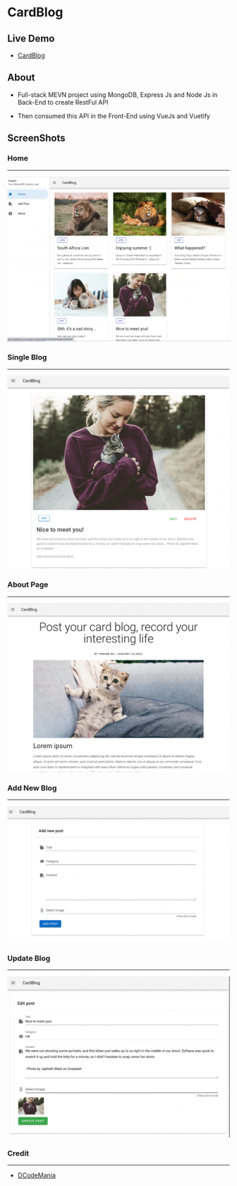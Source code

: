 # CardBlog

## Live Demo

- [CardBlog](https://cardblog.herokuapp.com)

## About

- Full-stack MEVN project using MongoDB, Express Js and Node Js in Back-End to create RestFul API

- Then consumed this API in the Front-End using VueJs and Vuetify

## ScreenShots

### Home

---

![Home](https://github.com/yuxianxu/vue_mongodb_rest_api_app/blob/main/client/src/assets/cardblog1.png)

### Single Blog

---

![Single Blog](https://github.com/yuxianxu/vue_mongodb_rest_api_app/blob/main/client/src/assets/cardblog2.png)

### About Page

---

![About Page](https://github.com/yuxianxu/vue_mongodb_rest_api_app/blob/main/client/src/assets/cardblog3.png)

### Add New Blog

---

![Add New Blog](https://github.com/yuxianxu/vue_mongodb_rest_api_app/blob/main/client/src/assets/cardblog4.png)

### Update Blog

---

![Update Blog](https://github.com/yuxianxu/vue_mongodb_rest_api_app/blob/main/client/src/assets/cardblog5.png)

### Credit

---

- [DCodeMania](https://www.youtube.com/watch?v=hBjhaveTm1s&list=PL6u82dzQtlfs88r-Q1_1L0ZnV8aB1KL0S&index=1)
